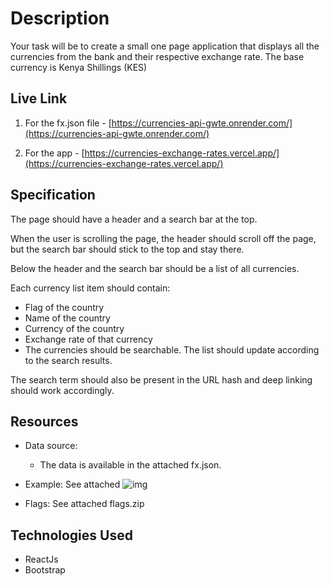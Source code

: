 # Description

Your task will be to create a small one page application that displays all the currencies from the bank and their respective exchange rate. The base currency is Kenya Shillings (KES)

## Live Link

1. For the fx.json file - [https://currencies-api-gwte.onrender.com/](https://currencies-api-gwte.onrender.com/)

2. For the app -  [https://currencies-exchange-rates.vercel.app/](https://currencies-exchange-rates.vercel.app/)


## Specification

The page should have a header and a search bar at the top.

When the user is scrolling the page, the header should scroll off the page, but the search bar should stick to the top and stay there.

Below the header and the search bar should be a list of all currencies.

Each currency list item should contain:

 - Flag of the country
 - Name of the country
 - Currency of the country 
 - Exchange rate of that currency
 - The currencies should be searchable. The list should update according to the search results.

The search term should also be present in the URL hash and deep linking should work accordingly.

## Resources

 - Data source: 
   - The data is available in the attached fx.json.
 - Example: See attached ![img](https://github.com/user-attachments/assets/c602e5ac-b557-40dc-b74d-40574754c3a0)

 - Flags: See attached flags.zip

## Technologies Used

- ReactJs
- Bootstrap


